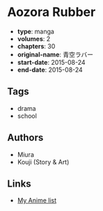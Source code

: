 # Aozora Rubber

-   **type**: manga
-   **volumes**: 2
-   **chapters**: 30
-   **original-name**: 青空ラバー
-   **start-date**: 2015-08-24
-   **end-date**: 2015-08-24

## Tags

-   drama
-   school

## Authors

-   Miura
-   Kouji (Story & Art)

## Links

-   [My Anime list](https://myanimelist.net/manga/97246/Aozora_Rubber)
